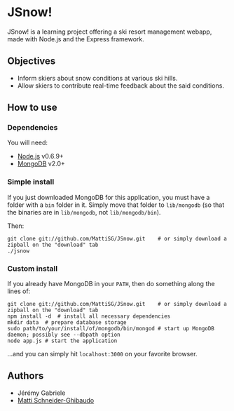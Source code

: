 JSnow!
======

JSnow! is a learning project offering a ski resort management webapp, made with Node.js and the Express framework.

Objectives
----------

- Inform skiers about snow conditions at various ski hills.
- Allow skiers to contribute real-time feedback about the said conditions.

How to use
----------

### Dependencies ###

You will need:

- [Node.js](http://nodejs.org) v0.6.9+
- [MongoDB](http://www.mongodb.org/downloads) v2.0+

### Simple install ###

If you just downloaded MongoDB for this application, you must have a folder with a `bin` folder in it. Simply move that folder to `lib/mongodb` (so that the binaries are in `lib/mongodb`, not `lib/mongodb/bin`).

Then:

    git clone git://github.com/MattiSG/JSnow.git	# or simply download a zipball on the "download" tab
    ./jsnow

### Custom install ###

If you already have MongoDB in your `PATH`, then do something along the lines of:

    git clone git://github.com/MattiSG/JSnow.git	# or simply download a zipball on the "download" tab
    npm install -d	# install all necessary dependencies
    mkdir data	# prepare database storage
    sudo path/to/your/install/of/mongodb/bin/mongod	# start up MongoDB daemon; possibly see --dbpath option
    node app.js	# start the application

…and you can simply hit `localhost:3000` on your favorite browser.

Authors
-------

- Jérémy Gabriele
- [Matti Schneider-Ghibaudo](http://mattischneider.fr)
